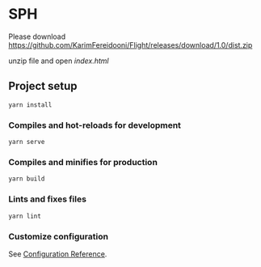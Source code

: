 # SPH

Please download https://github.com/KarimFereidooni/Flight/releases/download/1.0/dist.zip

unzip file and open *index.html*

## Project setup
```
yarn install
```

### Compiles and hot-reloads for development
```
yarn serve
```

### Compiles and minifies for production
```
yarn build
```

### Lints and fixes files
```
yarn lint
```

### Customize configuration
See [Configuration Reference](https://cli.vuejs.org/config/).

